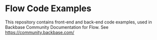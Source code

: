 # Flow Code Examples

This repository contains front-end and back-end code examples, used in Backbase Community Documentation for Flow. See https://community.backbase.com/
